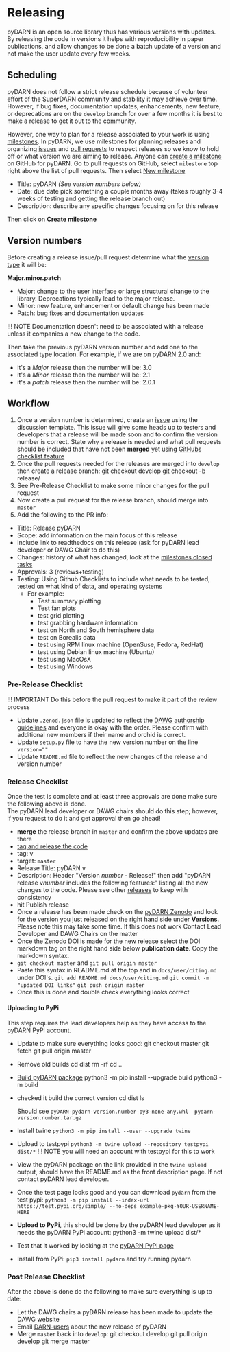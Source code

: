 # Releasing 

pyDARN is an open source library thus has various versions with updates. By releasing the code in versions it helps with reproducibility in paper publications, and allow changes to be done a batch update of a version and not make the user update every few weeks. 

## Scheduling 

pyDARN does not follow a strict release schedule because of volunteer effort of the SuperDARN community and stability it may achieve over time. 
However, if bug fixes, documentation updates, enhancements, new feature, or deprecations are on the `develop` branch for over a few months it is 
best to make a release to get it out to the community. 

However, one way to plan for a release associated to your work is using [milestones](https://docs.github.com/en/github/managing-your-work-on-github/about-milestones). In pyDARN, we use milestones for planning releases and organizing [issues](issues.md) and [pull requests](PR.md) to respect releases so we know to hold off or what version we are aiming to release. 
Anyone can [create a milestone](https://github.com/SuperDARN/pydarn/milestones) on GitHub for pyDARN. 
Go to pull requests on GitHub, select `milestone` top right above the list of pull requests. Then select [New milestone](https://github.com/SuperDARN/pydarn/milestones/new)

- Title: pyDARN *(See version numbers below)*
- Date: due date pick something a couple months away (takes roughly 3-4 weeks of testing and getting the release branch out)
- Description: describe any specific changes focusing on for this release 

Then click on **Create milestone**

## Version numbers

Before creating a release issue/pull request determine what the [version type](https://semver.org/) it will be:

**Major.minor.patch**

- Major: change to the user interface or large structural change to the library. Deprecations typically lead to the major release.  
- Minor: new feature, enhancement or default change has been made 
- Patch: bug fixes and documentation updates

!!! NOTE
    Documentation doesn't need to be associated with a release unless it companies a new change to the code. 

Then take the previous pyDARN version number and add one to the associated type location. 
For example, if we are on pyDARN 2.0 and:
- it's a *Major* release then the number will be: 3.0
- it's a *Minor* release then the number will be: 2.1
- it's a *patch* release then the number will be: 2.0.1 


## Workflow

1. Once a version number is determined, create an [issue](issue.md) using the discussion template. This issue will give some heads up to testers and developers that a release will be made soon 
and to confirm the version number is correct. State why a release is needed and what pull requests should be included that have not been **merged** yet using [GitHubs checklist feature](https://docs.github.com/en/github/managing-your-work-on-github/about-task-lists)
2. Once the pull requests needed for the releases are merged into `develop` then create a release branch:
        git checkout develop
        git checkout -b release/<version number>
3. See Pre-Release Checklist to make some minor changes for the pull request
4. Now create a pull request for the release branch, should merge into `master`
5. Add the following to the PR info: 
  - Title: Release pyDARN <version>
  - Scope: add information on the main focus of this release
  - include link to readthedocs on this release (ask for pyDARN lead developer or DAWG Chair to do this)
  - Changes: history of what has changed, look at the [milestones closed tasks](https://github.com/SuperDARN/pydarn/milestones?state=open)
  - Approvals: 3 (reviews+testing)
  - Testing: Using Github Checklists to include what needs to be tested, tested on what kind of data, and operating systems
      - For example: 
        - Test summary plotting 
        - Test fan plots 
        - test grid plotting 
        - test grabbing hardware information 
        - test on North and South hemisphere data
        - test on Borealis data 
        - test using RPM linux machine (OpenSuse, Fedora, RedHat)
        - test using Debian linux machine (Ubuntu)
        - test using MacOsX
        - test using Windows 



### Pre-Release Checklist 

!!! IMPORTANT
    Do this before the pull request to make it part of the review process 

- Update `.zenod.json` file is updated to reflect the [DAWG authorship guidelines]() and everyone is okay with the order. Please confirm with additional new members if their name and orchid is correct. 
- Update `setup.py` file to have the new version number on the line `version=""`
- Update `README.md` file to reflect the new changes of the release and version number 

### Release Checklist

Once the test is complete and at least three approvals are done make sure the following above is done.  
The pyDARN lead developer or DAWG chairs should do this step; however, if you request to do it and get approval then go ahead! 

- **merge** the release branch in `master` and confirm the above updates are there
- [tag and release the code](https://github.com/SuperDARN/pydarn/releases/new)
- tag: v<version number>
- target: `master`
- Release Title: pyDARN v<version number>
- Description: Header "Version *number* - Release!" then add "pyDARN release v*number* includes the following features:" listing all the new changes to the code. Please see other [releases](https://github.com/SuperDARN/pydarn/releases) to keep with consistency
- hit Publish release
- Once a release has been made check on the [pyDARN Zenodo](https://zenodo.org/record/4558130) and look for the version you just released on the right hand side under **Versions**. Please note this may take some time. If this does not work Contact Lead Developer and DAWG Chairs on the matter 
- Once the Zenodo DOI is made for the new release select the DOI markdown tag on the right hand side below **publication date**. Copy the markdown syntax. 
- `git checkout master` and `git pull origin master`
- Paste this syntax in README.md at the top and in `docs/user/citing.md` under DOI's. `git add README.md docs/user/citing.md` `git commit -m "updated DOI links"` `git push origin master`
- Once this is done and double check everything looks correct

#### Uploading to PyPi 
This step requires the lead developers help as they have access to the pyDARN PyPi account. 
- Update to make sure everything looks good:
    git checkout master
    git fetch
    git pull origin master 
- Remove old builds
    cd dist 
    rm -rf <old versions>
    cd ..
- [Build pyDARN package](https://packaging.python.org/tutorials/packaging-projects/)
    python3 -m pip install --upgrade build
    python3 -m build
- checked it build the correct version
    cd dist
    ls
  
  Should see `pyDARN-pydarn-version.number-py3-none-any.whl  pydarn-version.number.tar.gz`
- Install twine `python3 -m pip install --user --upgrade twine`
- Upload to testpypi `python3 -m twine upload --repository testpypi dist/*` 
    !!! NOTE
        you will need an account with testpypi for this to work
- View the pyDARN package on the link provided in the `twine upload` output, should have the README.md as the front description page. If not contact pyDARN lead developer. 
- Once the test page looks good and you can download `pydarn` from the test pypi: `python3 -m pip install --index-url https://test.pypi.org/simple/ --no-deps example-pkg-YOUR-USERNAME-HERE`
- **Upload to PyPi**, this should be done by the pyDARN lead developer as it needs the pyDARN PyPi account: 
    python3 -m twine upload dist/*
- Test that it worked by looking at the [pyDARN PyPi page](https://pypi.org/project/pydarn/)
- Install from PyPi: `pip3 install pydarn` and try running pydarn 

### Post Release Checklist

After the above is done do the following to make sure everything is up to date: 
- Let the DAWG chairs a pyDARN release has been made to update the DAWG website 
- Email [DARN-users](darn-users@isee.nagoya-u.ac.jp) about the new release of pyDARN 
- Merge `master` back into `develop`:
    git checkout develop
    git pull origin develop
    git merge master
